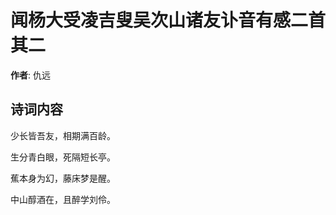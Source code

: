 # 闻杨大受凌吉叟吴次山诸友讣音有感二首  其二

**作者**: 仇远

## 诗词内容

少长皆吾友，相期满百龄。

生分青白眼，死隔短长亭。

蕉本身为幻，藤床梦是醒。

中山醇酒在，且醉学刘伶。

